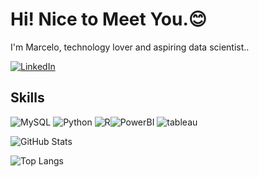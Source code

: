 # Hi!  Nice to Meet You.😊

I'm Marcelo, technology lover and aspiring data scientist.. 

[![LinkedIn](https://img.shields.io/badge/LinkedIn-DCDCDC?style=for-the-badge&logo=linkedin&logoColor=0E76A8)](https://www.linkedin.com/in/marcelommelchior/)

## Skills
  ![MySQL](https://img.shields.io/badge/MySQL-000?style=for-the-badge&logo=MYSQL) ![Python](https://img.shields.io/badge/Python-000?style=for-the-badge&logo=python) ![R](https://img.shields.io/badge/R-000?style=for-the-badge&logo=r)![PowerBI](https://img.shields.io/badge/PowerBI-000?style=for-the-badge&logo=powerbi) ![tableau](https://img.shields.io/badge/tableau-000?style=for-the-badge&logo=tableau)

![GitHub Stats](https://github-readme-stats.vercel.app/api?username=marcelomelchior&theme=transparent&bg_color=000&border_color=30A3DC&show_icons=true&icon_color=30A3DC&title_color=E94D5F&text_color=FFF) 

![Top Langs](https://github-readme-stats-git-masterrstaa-rickstaa.vercel.app/api/top-langs/?username=marcelomelchior&bg_color=000&border_color=30A3DC&title_color=E94D5F&text_color=FFF)

<!--    
**marcelomelchior/marcelomelchior** is a ✨ _special_ ✨ repository because its `README.md` (this file) appears on your GitHub profile.

Here are some ideas to get you started:

- 🔭 I’m currently working on ...
- 🌱 I’m currently learning ...
- 👯 I’m looking to collaborate on ...
- 🤔 I’m looking for help with ...
- 💬 Ask me about ...
- 📫 How to reach me: ...
- 😄 Pronouns: ...
- ⚡ Fun fact: ...
-->
